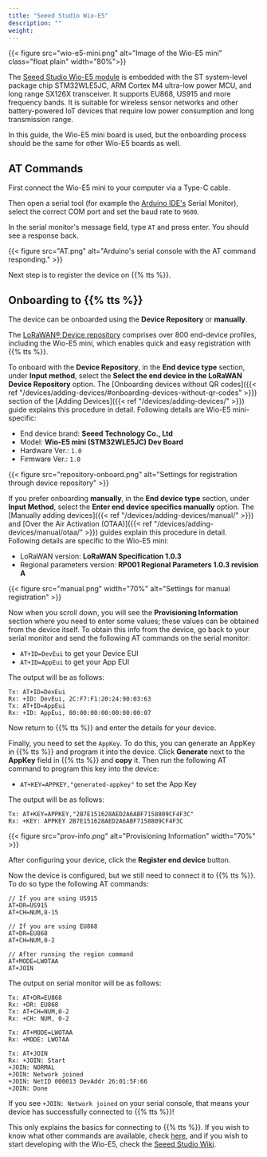 ```yaml
---
title: "Seeed Studio Wio-E5"
description: ""
weight: 
---
```


{{< figure src="wio-e5-mini.png" alt="Image of the Wio-E5 mini" class="float plain" width="80%">}}

The [Seeed Studio Wio-E5 module](https://www.seeedstudio.com/LoRa-LoRaWAN-Modules-c-1950.html) is embedded with the ST system-level package chip STM32WLE5JC, ARM Cortex M4 ultra-low power MCU, and long range SX126X transceiver. It supports EU868, US915 and more frequency bands. It is suitable for wireless sensor networks and other battery-powered IoT devices that require low power consumption and long transmission range.

<!--more-->

In this guide, the Wio-E5 mini board is used, but the onboarding process should be the same for other Wio-E5 boards as well.

## AT Commands

First connect the Wio-E5 mini to your computer via a Type-C cable.

Then open a serial tool (for example the [Arduino IDE's](https://www.arduino.cc/en/software) Serial Monitor), select the correct COM port and set the baud rate to `9600`.

In the serial monitor's message field, type `AT` and press enter. You should see a response back.

{{< figure src="AT.png" alt="Arduino's serial console with the AT command responding." >}}

Next step is to register the device on {{% tts %}}.

## Onboarding to {{% tts %}}

The device can be onboarded using the **Device Repository** or **manually**.

The [LoRaWAN® Device repository](https://github.com/TheThingsNetwork/lorawan-devices) comprises over 800 end-device profiles, including the Wio-E5 mini, which enables quick and easy registration with {{% tts %}}.

To onboard with the **Device Repository**, in the **End device type** section, under **Input method**, select the **Select the end device in the LoRaWAN Device Repository** option. The [Onboarding devices without QR codes]({{< ref "/devices/adding-devices/#onboarding-devices-without-qr-codes" >}}) section of the [Adding Devices]({{< ref "/devices/adding-devices/" >}}) guide explains this procedure in detail. Following details are Wio-E5 mini-specific:

- End device brand: **Seeed Technology Co., Ltd**
- Model: **Wio-E5 mini (STM32WLE5JC) Dev Board**
- Hardware Ver.: `1.0`
- Firmware Ver.: `1.0`

{{< figure src="repository-onboard.png" alt="Settings for registration through device repository" >}}

If you prefer onboarding **manually**, in the **End device type** section, under **Input Method**, select the **Enter end device specifics manually** option. The [Manually adding devices]({{< ref "/devices/adding-devices/manual/" >}}) and [Over the Air Activation (OTAA)]({{< ref "/devices/adding-devices/manual/otaa/" >}}) guides explain this procedure in detail. Following details are specific to the Wio-E5 mini:

- LoRaWAN version: **LoRaWAN Specification 1.0.3**
- Regional parameters version: **RP001 Regional Parameters 1.0.3 revision A**

{{< figure src="manual.png" width="70%" alt="Settings for manual registration" >}}

Now when you scroll down, you will see the **Provisioning Information** section where you need to enter some values; these values can be obtained from the device itself. To obtain this info from the device, go back to your serial monitor and send the following AT commands on the serial monitor:

- `AT+ID=DevEui` to get your Device EUI
- `AT+ID=AppEui` to get your App EUI

The output will be as follows:

```
Tx: AT+ID=DevEui
Rx: +ID: DevEui, 2C:F7:F1:20:24:90:03:63
Tx: AT+ID=AppEui
Rx: +ID: AppEui, 80:00:00:00:00:00:00:07
```

Now return to {{% tts %}} and enter the details for your device.

Finally, you need to set the `AppKey`. To do this, you can generate an AppKey in {{% tts %}} and program it into the device. Click **Generate** next to the **AppKey** field in {{% tts %}} and **copy** it. Then run the following AT command to program this key into the device:

- `AT+KEY=APPKEY,"generated-appkey"` to set the App Key

The output will be as follows:

```
Tx: AT+KEY=APPKEY,"2B7E151628AED2A6ABF7158809CF4F3C"
Rx: +KEY: APPKEY 2B7E151628AED2A6ABF7158809CF4F3C
```

{{< figure src="prov-info.png" alt="Provisioning Information" width="70%" >}}

After configuring your device, click the **Register end device** button.

Now the device is configured, but we still need to connect it to {{% tts %}}. To do so type the following AT commands:

```
// If you are using US915
AT+DR=US915
AT+CH=NUM,8-15

// If you are using EU868
AT+DR=EU868
AT+CH=NUM,0-2

// After running the region command
AT+MODE=LWOTAA
AT+JOIN
```

The output on serial monitor will be as follows:

```
Tx: AT+DR=EU868
Rx: +DR: EU868
Tx: AT+CH=NUM,0-2
Rx: +CH: NUM, 0-2

Tx: AT+MODE=LWOTAA
Rx: +MODE: LWOTAA

Tx: AT+JOIN
Rx: +JOIN: Start
+JOIN: NORMAL
+JOIN: Network joined
+JOIN: NetID 000013 DevAddr 26:01:5F:66
+JOIN: Done
```

If you see `+JOIN: Network joined` on your serial console, that means your device has successfully connected to {{% tts %}}!

This only explains the basics for connecting to {{% tts %}}. If you wish to know what other commands are available, check [here](https://files.seeedstudio.com/products/317990687/res/LoRa-E5%20AT%20Command%20Specification_V1.0%20.pdf), and if you wish to start developing with the Wio-E5, check the [Seeed Studio Wiki](https://wiki.seeedstudio.com/LoRa_E5_mini/#develop-with-stm32cube-mcu-package).
